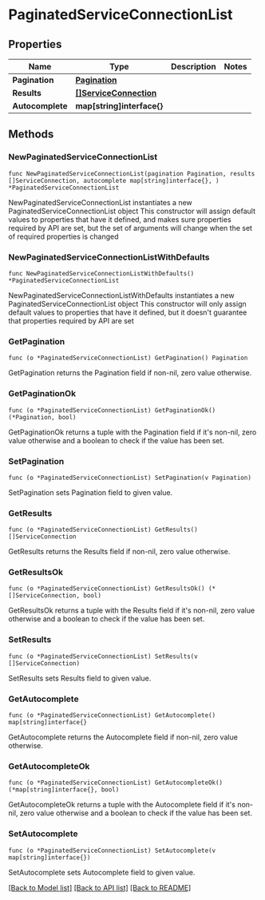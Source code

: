 # PaginatedServiceConnectionList

## Properties

Name | Type | Description | Notes
------------ | ------------- | ------------- | -------------
**Pagination** | [**Pagination**](Pagination.md) |  | 
**Results** | [**[]ServiceConnection**](ServiceConnection.md) |  | 
**Autocomplete** | **map[string]interface{}** |  | 

## Methods

### NewPaginatedServiceConnectionList

`func NewPaginatedServiceConnectionList(pagination Pagination, results []ServiceConnection, autocomplete map[string]interface{}, ) *PaginatedServiceConnectionList`

NewPaginatedServiceConnectionList instantiates a new PaginatedServiceConnectionList object
This constructor will assign default values to properties that have it defined,
and makes sure properties required by API are set, but the set of arguments
will change when the set of required properties is changed

### NewPaginatedServiceConnectionListWithDefaults

`func NewPaginatedServiceConnectionListWithDefaults() *PaginatedServiceConnectionList`

NewPaginatedServiceConnectionListWithDefaults instantiates a new PaginatedServiceConnectionList object
This constructor will only assign default values to properties that have it defined,
but it doesn't guarantee that properties required by API are set

### GetPagination

`func (o *PaginatedServiceConnectionList) GetPagination() Pagination`

GetPagination returns the Pagination field if non-nil, zero value otherwise.

### GetPaginationOk

`func (o *PaginatedServiceConnectionList) GetPaginationOk() (*Pagination, bool)`

GetPaginationOk returns a tuple with the Pagination field if it's non-nil, zero value otherwise
and a boolean to check if the value has been set.

### SetPagination

`func (o *PaginatedServiceConnectionList) SetPagination(v Pagination)`

SetPagination sets Pagination field to given value.


### GetResults

`func (o *PaginatedServiceConnectionList) GetResults() []ServiceConnection`

GetResults returns the Results field if non-nil, zero value otherwise.

### GetResultsOk

`func (o *PaginatedServiceConnectionList) GetResultsOk() (*[]ServiceConnection, bool)`

GetResultsOk returns a tuple with the Results field if it's non-nil, zero value otherwise
and a boolean to check if the value has been set.

### SetResults

`func (o *PaginatedServiceConnectionList) SetResults(v []ServiceConnection)`

SetResults sets Results field to given value.


### GetAutocomplete

`func (o *PaginatedServiceConnectionList) GetAutocomplete() map[string]interface{}`

GetAutocomplete returns the Autocomplete field if non-nil, zero value otherwise.

### GetAutocompleteOk

`func (o *PaginatedServiceConnectionList) GetAutocompleteOk() (*map[string]interface{}, bool)`

GetAutocompleteOk returns a tuple with the Autocomplete field if it's non-nil, zero value otherwise
and a boolean to check if the value has been set.

### SetAutocomplete

`func (o *PaginatedServiceConnectionList) SetAutocomplete(v map[string]interface{})`

SetAutocomplete sets Autocomplete field to given value.



[[Back to Model list]](../README.md#documentation-for-models) [[Back to API list]](../README.md#documentation-for-api-endpoints) [[Back to README]](../README.md)



